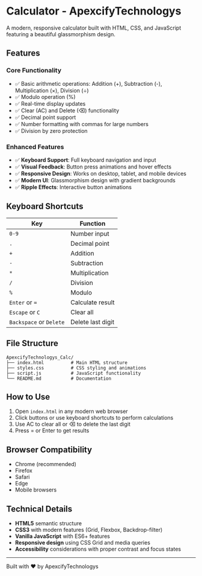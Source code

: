 # Calculator - ApexcifyTechnologys

A modern, responsive calculator built with HTML, CSS, and JavaScript featuring a beautiful glassmorphism design.

## Features

### Core Functionality
- ✅ Basic arithmetic operations: Addition (+), Subtraction (-), Multiplication (×), Division (÷)
- ✅ Modulo operation (%)
- ✅ Real-time display updates
- ✅ Clear (AC) and Delete (⌫) functionality
- ✅ Decimal point support
- ✅ Number formatting with commas for large numbers
- ✅ Division by zero protection

### Enhanced Features
- ✅ **Keyboard Support**: Full keyboard navigation and input
- ✅ **Visual Feedback**: Button press animations and hover effects
- ✅ **Responsive Design**: Works on desktop, tablet, and mobile devices
- ✅ **Modern UI**: Glassmorphism design with gradient backgrounds
- ✅ **Ripple Effects**: Interactive button animations

## Keyboard Shortcuts

| Key | Function |
|-----|----------|
| `0-9` | Number input |
| `.` | Decimal point |
| `+` | Addition |
| `-` | Subtraction |
| `*` | Multiplication |
| `/` | Division |
| `%` | Modulo |
| `Enter` or `=` | Calculate result |
| `Escape` or `C` | Clear all |
| `Backspace` or `Delete` | Delete last digit |

## File Structure

```
ApexcifyTechnologys_Calc/
├── index.html          # Main HTML structure
├── styles.css          # CSS styling and animations
├── script.js           # JavaScript functionality
└── README.md           # Documentation
```

## How to Use

1. Open `index.html` in any modern web browser
2. Click buttons or use keyboard shortcuts to perform calculations
3. Use AC to clear all or ⌫ to delete the last digit
4. Press = or Enter to get results

## Browser Compatibility

- Chrome (recommended)
- Firefox
- Safari
- Edge
- Mobile browsers

## Technical Details

- **HTML5** semantic structure
- **CSS3** with modern features (Grid, Flexbox, Backdrop-filter)
- **Vanilla JavaScript** with ES6+ features
- **Responsive design** using CSS Grid and media queries
- **Accessibility** considerations with proper contrast and focus states

---

Built with ❤️ by ApexcifyTechnologys
